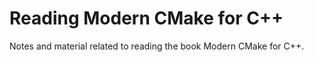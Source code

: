 # Reading Modern CMake for C++

Notes and material related to reading the book Modern CMake for C++.
